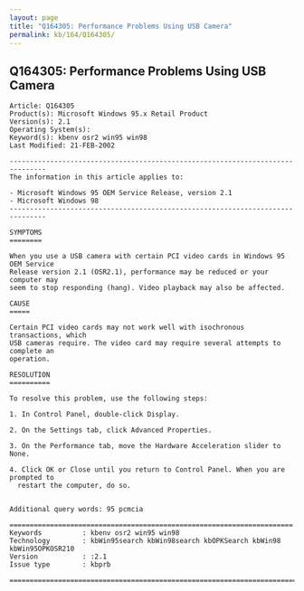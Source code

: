 ```yaml
---
layout: page
title: "Q164305: Performance Problems Using USB Camera"
permalink: kb/164/Q164305/
---
```


## Q164305: Performance Problems Using USB Camera

	Article: Q164305
	Product(s): Microsoft Windows 95.x Retail Product
	Version(s): 2.1
	Operating System(s): 
	Keyword(s): kbenv osr2 win95 win98
	Last Modified: 21-FEB-2002
	
	-------------------------------------------------------------------------------
	The information in this article applies to:
	
	- Microsoft Windows 95 OEM Service Release, version 2.1 
	- Microsoft Windows 98 
	-------------------------------------------------------------------------------
	
	SYMPTOMS
	========
	
	When you use a USB camera with certain PCI video cards in Windows 95 OEM Service
	Release version 2.1 (OSR2.1), performance may be reduced or your computer may
	seem to stop responding (hang). Video playback may also be affected.
	
	CAUSE
	=====
	
	Certain PCI video cards may not work well with isochronous transactions, which
	USB cameras require. The video card may require several attempts to complete an
	operation.
	
	RESOLUTION
	==========
	
	To resolve this problem, use the following steps:
	
	1. In Control Panel, double-click Display.
	
	2. On the Settings tab, click Advanced Properties.
	
	3. On the Performance tab, move the Hardware Acceleration slider to None.
	
	4. Click OK or Close until you return to Control Panel. When you are prompted to
	  restart the computer, do so.
	
	
	Additional query words: 95 pcmcia
	
	======================================================================
	Keywords          : kbenv osr2 win95 win98 
	Technology        : kbWin95search kbWin98search kbOPKSearch kbWin98 kbWin95OPKOSR210
	Version           : :2.1
	Issue type        : kbprb
	
	=============================================================================
	
